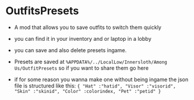 # OutfitsPresets
- A mod that allows you to save outfits to switch them quickly
- you can find it in your inventory and or laptop in a lobby
- you can save and also delete presets ingame.

- Presets are saved at `%APPDATA%/../LocalLow/Innersloth/Among Us/OutfitPresets` so if you want to share them go here

- if for some reason you wanna make one without being ingame the json file is structured like this:
`{
"Hat" :"hatid",
"Visor" :"visorid",
"Skin" :"skinid",
"Color" :colorindex,
"Pet" :"petid"
}`